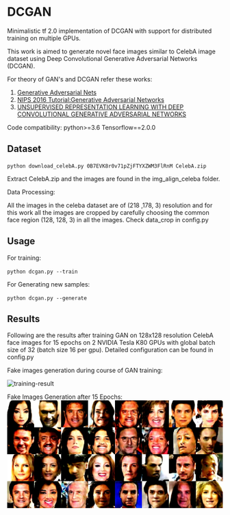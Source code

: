 # DCGAN

Minimalistic tf 2.0 implementation of DCGAN with support for distributed training on multiple GPUs.

This work is aimed to generate novel face images similar to CelebA image dataset using Deep Convolutional Generative Adversarial Networks (DCGAN).

For theory of GAN's and DCGAN refer these works:
1. [Generative Adversarial Nets](https://papers.nips.cc/paper/5423-generative-adversarial-nets.pdf)
2. [NIPS 2016 Tutorial:Generative Adversarial Networks](https://arxiv.org/pdf/1701.00160.pdf)
3. [UNSUPERVISED REPRESENTATION LEARNING WITH DEEP CONVOLUTIONAL GENERATIVE ADVERSARIAL NETWORKS](https://arxiv.org/pdf/1511.06434.pdf)

Code compatibility:
python>=3.6
Tensorflow==2.0.0

## Dataset

`python download_celebA.py 0B7EVK8r0v71pZjFTYXZWM3FlRnM CelebA.zip`

Extract CelebA.zip and the images are found in the img_align_celeba folder.

Data Processing:

All the images in the celeba dataset are of (218 ,178, 3) resolution and for this work all the images are cropped by carefully choosing the common face region (128, 128, 3) in all the images. Check data_crop in config.py

## Usage

For training:

`python dcgan.py --train`

For Generating new samples:

`python dcgan.py --generate`


## Results

Following are the results after training GAN on 128x128 resolution CelebA face images for 15 epochs on 2 NVIDIA Tesla K80 GPUs with global batch size of 32 (batch size 16 per gpu). Detailed configuration can be found in config.py 

Fake images generation during course of GAN training:

![training-result](results/dcgan_training.gif)

Fake Images Generation after 15 Epochs:
![results_15epoch](results/fakes_epoch15.jpg)

